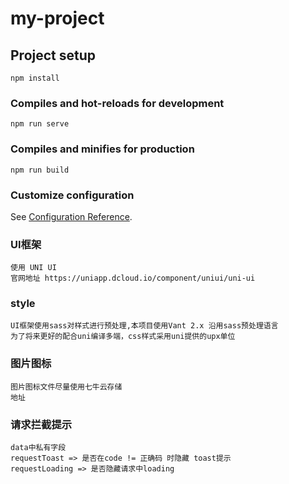 # my-project

## Project setup
```
npm install
```

### Compiles and hot-reloads for development
```
npm run serve
```

### Compiles and minifies for production
```
npm run build
```

### Customize configuration
See [Configuration Reference](https://cli.vuejs.org/config/).

### UI框架
```
使用 UNI UI
官网地址 https://uniapp.dcloud.io/component/uniui/uni-ui

```

### style
```
UI框架使用sass对样式进行预处理,本项目使用Vant 2.x 沿用sass预处理语言
为了将来更好的配合uni编译多端，css样式采用uni提供的upx单位
```

### 图片图标
```
图片图标文件尽量使用七牛云存储
地址 
```

### 请求拦截提示
```
data中私有字段
requestToast => 是否在code != 正确码 时隐藏 toast提示
requestLoading => 是否隐藏请求中loading
```
